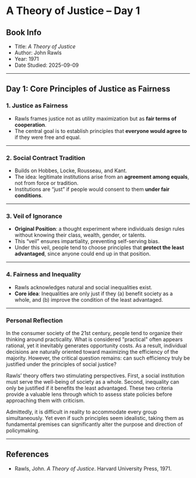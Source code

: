 # A Theory of Justice – Day 1

## Book Info
- Title: *A Theory of Justice*  
- Author: John Rawls  
- Year: 1971  
- Date Studied: 2025-09-09  

---

## Day 1: Core Principles of Justice as Fairness  

### 1. Justice as Fairness
- Rawls frames justice not as utility maximization but as **fair terms of cooperation**.  
- The central goal is to establish principles that **everyone would agree to** if they were free and equal.  

---

### 2. Social Contract Tradition
- Builds on Hobbes, Locke, Rousseau, and Kant.  
- The idea: legitimate institutions arise from an **agreement among equals**, not from force or tradition.  
- Institutions are “just” if people would consent to them **under fair conditions**.  

---

### 3. Veil of Ignorance
- **Original Position**: a thought experiment where individuals design rules without knowing their class, wealth, gender, or talents.  
- This “veil” ensures impartiality, preventing self-serving bias.  
- Under this veil, people tend to choose principles that **protect the least advantaged**, since anyone could end up in that position.  

---

### 4. Fairness and Inequality
- Rawls acknowledges natural and social inequalities exist.  
- **Core idea**: Inequalities are only just if they (a) benefit society as a whole, and (b) improve the condition of the least advantaged.  

---

### Personal Reflection

In the consumer society of the 21st century, people tend to organize their thinking around practicality. What is considered "practical" often appears rational, yet it inevitably generates opportunity costs. As a result, individual decisions are naturally oriented toward maximizing the efficiency of the majority. However, the critical question remains: can such efficiency truly be justified under the principles of social justice?  

Rawls’ theory offers two stimulating perspectives. First, a social institution must serve the well-being of society as a whole. Second, inequality can only be justified if it benefits the least advantaged. These two criteria provide a valuable lens through which to assess state policies before approaching them with criticism.  

Admittedly, it is difficult in reality to accommodate every group simultaneously. Yet even if such principles seem idealistic, taking them as fundamental premises can significantly alter the purpose and direction of policymaking.  

---

## References
- Rawls, John. *A Theory of Justice*. Harvard University Press, 1971.  

